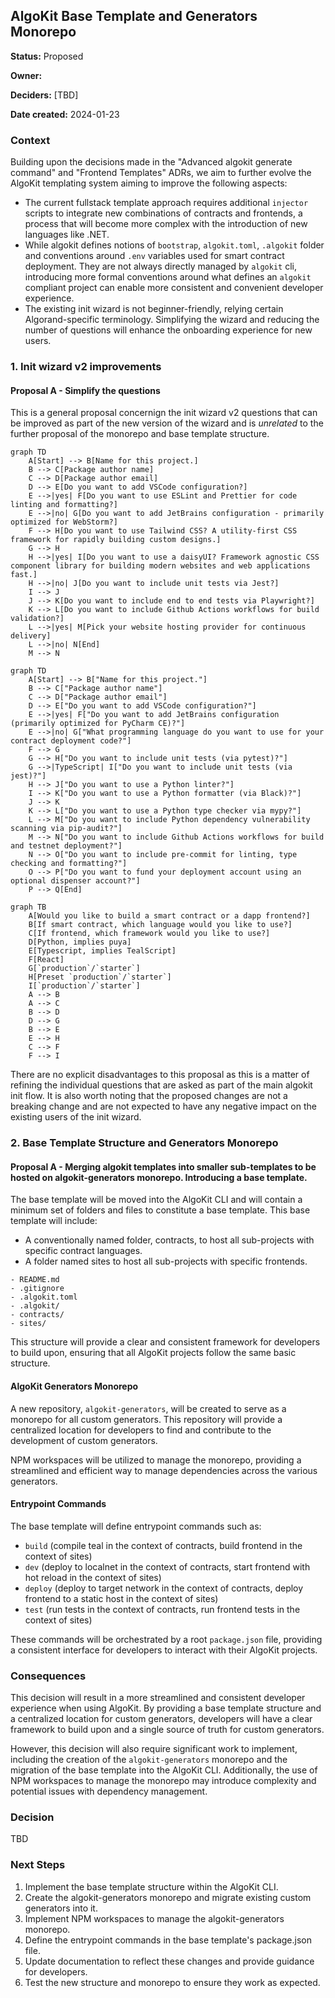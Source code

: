 ## AlgoKit Base Template and Generators Monorepo

**Status:** Proposed

**Owner:**

**Deciders:** [TBD]

**Date created:** 2024-01-23

### Context

Building upon the decisions made in the "Advanced algokit generate command" and "Frontend Templates" ADRs, we aim to further evolve the AlgoKit templating system aiming to improve the following aspects:

- The current fullstack template approach requires additional `injector` scripts to integrate new combinations of contracts and frontends, a process that will become more complex with the introduction of new languages like .NET.
- While algokit defines notions of `bootstrap`, `algokit.toml`, `.algokit` folder and conventions around `.env` variables used for smart contract deployment. They are not always directly managed by `algokit` cli, introducing more formal conventions around what defines an `algokit` compliant project can enable more consistent and convenient developer experience.
- The existing init wizard is not beginner-friendly, relying certain Algorand-specific terminology. Simplifying the wizard and reducing the number of questions will enhance the onboarding experience for new users.

### 1. Init wizard v2 improvements

#### Proposal A - Simplify the questions

This is a general proposal concernign the init wizard v2 questions that can be improved as part of the new version of the wizard and is _unrelated_ to the further proposal of the monorepo and base template structure.

```mermaid
graph TD
    A[Start] --> B[Name for this project.]
    B --> C[Package author name]
    C --> D[Package author email]
    D --> E[Do you want to add VSCode configuration?]
    E -->|yes| F[Do you want to use ESLint and Prettier for code linting and formatting?]
    E -->|no| G[Do you want to add JetBrains configuration - primarily optimized for WebStorm?]
    F --> H[Do you want to use Tailwind CSS? A utility-first CSS framework for rapidly building custom designs.]
    G --> H
    H -->|yes| I[Do you want to use a daisyUI? Framework agnostic CSS component library for building modern websites and web applications fast.]
    H -->|no| J[Do you want to include unit tests via Jest?]
    I --> J
    J --> K[Do you want to include end to end tests via Playwright?]
    K --> L[Do you want to include Github Actions workflows for build validation?]
    L -->|yes| M[Pick your website hosting provider for continuous delivery]
    L -->|no| N[End]
    M --> N
```

```mermaid
graph TD
    A[Start] --> B["Name for this project."]
    B --> C["Package author name"]
    C --> D["Package author email"]
    D --> E["Do you want to add VSCode configuration?"]
    E -->|yes| F["Do you want to add JetBrains configuration (primarily optimized for PyCharm CE)?"]
    E -->|no| G["What programming language do you want to use for your contract deployment code?"]
    F --> G
    G --> H["Do you want to include unit tests (via pytest)?"]
    G -->|TypeScript| I["Do you want to include unit tests (via jest)?"]
    H --> J["Do you want to use a Python linter?"]
    I --> K["Do you want to use a Python formatter (via Black)?"]
    J --> K
    K --> L["Do you want to use a Python type checker via mypy?"]
    L --> M["Do you want to include Python dependency vulnerability scanning via pip-audit?"]
    M --> N["Do you want to include Github Actions workflows for build and testnet deployment?"]
    N --> O["Do you want to include pre-commit for linting, type checking and formatting?"]
    O --> P["Do you want to fund your deployment account using an optional dispenser account?"]
    P --> Q[End]
```

```mermaid
graph TB
    A[Would you like to build a smart contract or a dapp frontend?]
    B[If smart contract, which language would you like to use?]
    C[If frontend, which framework would you like to use?]
    D[Python, implies puya]
    E[Typescript, implies TealScript]
    F[React]
    G[`production`/`starter`]
    H[Preset `production`/`starter`]
    I[`production`/`starter`]
    A --> B
    A --> C
    B --> D
    D --> G
    B --> E
    E --> H
    C --> F
    F --> I
```

There are no explicit disadvantages to this proposal as this is a matter of refining the individual questions that are asked as part of the main algokit init flow. It is also worth noting that the proposed changes are not a breaking change and are not expected to have any negative impact on the existing users of the init wizard.

### 2. Base Template Structure and Generators Monorepo

#### Proposal A - Merging algokit templates into smaller sub-templates to be hosted on algokit-generators monorepo. Introducing a base template.

The base template will be moved into the AlgoKit CLI and will contain a minimum set of folders and files to constitute a base template. This base template will include:

- A conventionally named folder, contracts, to host all sub-projects with specific contract languages.
- A folder named sites to host all sub-projects with specific frontends.

```
- README.md
- .gitignore
- .algokit.toml
- .algokit/
- contracts/
- sites/
```

This structure will provide a clear and consistent framework for developers to build upon, ensuring that all AlgoKit projects follow the same basic structure.

#### AlgoKit Generators Monorepo

A new repository, `algokit-generators`, will be created to serve as a monorepo for all custom generators. This repository will provide a centralized location for developers to find and contribute to the development of custom generators.

NPM workspaces will be utilized to manage the monorepo, providing a streamlined and efficient way to manage dependencies across the various generators.

#### Entrypoint Commands

The base template will define entrypoint commands such as:

- `build` (compile teal in the context of contracts, build frontend in the context of sites)
- `dev` (deploy to localnet in the context of contracts, start frontend with hot reload in the context of sites)
- `deploy` (deploy to target network in the context of contracts, deploy frontend to a static host in the context of sites)
- `test` (run tests in the context of contracts, run frontend tests in the context of sites)

These commands will be orchestrated by a root `package.json` file, providing a consistent interface for developers to interact with their AlgoKit projects.

### Consequences

This decision will result in a more streamlined and consistent developer experience when using AlgoKit. By providing a base template structure and a centralized location for custom generators, developers will have a clear framework to build upon and a single source of truth for custom generators.

However, this decision will also require significant work to implement, including the creation of the `algokit-generators` monorepo and the migration of the base template into the AlgoKit CLI. Additionally, the use of NPM workspaces to manage the monorepo may introduce complexity and potential issues with dependency management.

### Decision

TBD

### Next Steps

1. Implement the base template structure within the AlgoKit CLI.
2. Create the algokit-generators monorepo and migrate existing custom generators into it.
3. Implement NPM workspaces to manage the algokit-generators monorepo.
4. Define the entrypoint commands in the base template's package.json file.
5. Update documentation to reflect these changes and provide guidance for developers.
6. Test the new structure and monorepo to ensure they work as expected.
